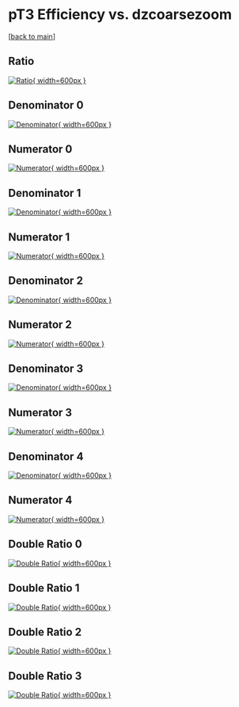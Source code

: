 # pT3 Efficiency vs. dzcoarsezoom

[[back to main](./)]



## Ratio

[![Ratio](../mtv/var/pT3_base_13_0_eff_dzcoarsezoom.png){ width=600px }](../mtv/var/pT3_base_13_0_eff_dzcoarsezoom.pdf)

## Denominator 0

[![Denominator](../mtv/den/pT3_base_13_0_eff_dzcoarsezoom_den0.png){ width=600px }](../mtv/den/pT3_base_13_0_eff_dzcoarsezoom_den0.pdf)

## Numerator 0

[![Numerator](../mtv/num/pT3_base_13_0_eff_dzcoarsezoom_num0.png){ width=600px }](../mtv/num/pT3_base_13_0_eff_dzcoarsezoom_num0.pdf)

## Denominator 1

[![Denominator](../mtv/den/pT3_base_13_0_eff_dzcoarsezoom_den1.png){ width=600px }](../mtv/den/pT3_base_13_0_eff_dzcoarsezoom_den1.pdf)

## Numerator 1

[![Numerator](../mtv/num/pT3_base_13_0_eff_dzcoarsezoom_num1.png){ width=600px }](../mtv/num/pT3_base_13_0_eff_dzcoarsezoom_num1.pdf)

## Denominator 2

[![Denominator](../mtv/den/pT3_base_13_0_eff_dzcoarsezoom_den2.png){ width=600px }](../mtv/den/pT3_base_13_0_eff_dzcoarsezoom_den2.pdf)

## Numerator 2

[![Numerator](../mtv/num/pT3_base_13_0_eff_dzcoarsezoom_num2.png){ width=600px }](../mtv/num/pT3_base_13_0_eff_dzcoarsezoom_num2.pdf)

## Denominator 3

[![Denominator](../mtv/den/pT3_base_13_0_eff_dzcoarsezoom_den3.png){ width=600px }](../mtv/den/pT3_base_13_0_eff_dzcoarsezoom_den3.pdf)

## Numerator 3

[![Numerator](../mtv/num/pT3_base_13_0_eff_dzcoarsezoom_num3.png){ width=600px }](../mtv/num/pT3_base_13_0_eff_dzcoarsezoom_num3.pdf)

## Denominator 4

[![Denominator](../mtv/den/pT3_base_13_0_eff_dzcoarsezoom_den4.png){ width=600px }](../mtv/den/pT3_base_13_0_eff_dzcoarsezoom_den4.pdf)

## Numerator 4

[![Numerator](../mtv/num/pT3_base_13_0_eff_dzcoarsezoom_num4.png){ width=600px }](../mtv/num/pT3_base_13_0_eff_dzcoarsezoom_num4.pdf)

## Double Ratio 0

[![Double Ratio](../mtv/ratio/pT3_base_13_0_eff_dzcoarsezoom_ratio0.png){ width=600px }](../mtv/ratio/pT3_base_13_0_eff_dzcoarsezoom_ratio0.pdf)

## Double Ratio 1

[![Double Ratio](../mtv/ratio/pT3_base_13_0_eff_dzcoarsezoom_ratio1.png){ width=600px }](../mtv/ratio/pT3_base_13_0_eff_dzcoarsezoom_ratio1.pdf)

## Double Ratio 2

[![Double Ratio](../mtv/ratio/pT3_base_13_0_eff_dzcoarsezoom_ratio2.png){ width=600px }](../mtv/ratio/pT3_base_13_0_eff_dzcoarsezoom_ratio2.pdf)

## Double Ratio 3

[![Double Ratio](../mtv/ratio/pT3_base_13_0_eff_dzcoarsezoom_ratio3.png){ width=600px }](../mtv/ratio/pT3_base_13_0_eff_dzcoarsezoom_ratio3.pdf)

